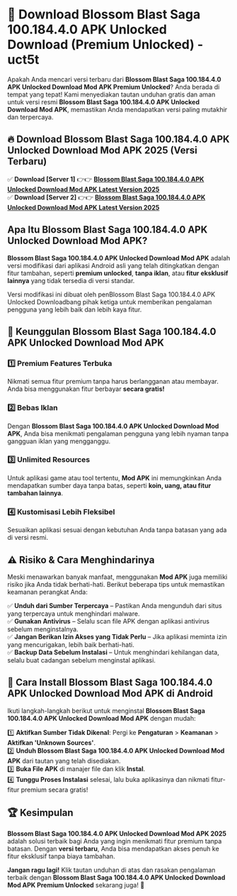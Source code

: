 # 🎯 Download Blossom Blast Saga 100.184.4.0 APK Unlocked Download (Premium Unlocked) -  uct5t

Apakah Anda mencari versi terbaru dari **Blossom Blast Saga 100.184.4.0 APK Unlocked Download Mod APK Premium Unlocked**? Anda berada di tempat yang tepat! Kami menyediakan tautan unduhan gratis dan aman untuk versi resmi **Blossom Blast Saga 100.184.4.0 APK Unlocked Download Mod APK**, memastikan Anda mendapatkan versi paling mutakhir dan terpercaya.

## 🔥 Download Blossom Blast Saga 100.184.4.0 APK Unlocked Download Mod APK 2025 (Versi Terbaru)

✅ **Download [Server 1]** 👉👉 [**Blossom Blast Saga 100.184.4.0 APK Unlocked Download Mod APK Latest Version 2025**](https://momento.my/?title=Blossom_Blast_Saga_100.184.4.0_APK_Unlocked_Download)  
✅ **Download [Server 2]** 👉👉 [**Blossom Blast Saga 100.184.4.0 APK Unlocked Download Mod APK Latest Version 2025**](https://momento.my/?title=Blossom_Blast_Saga_100.184.4.0_APK_Unlocked_Download)  

## Apa Itu Blossom Blast Saga 100.184.4.0 APK Unlocked Download Mod APK?

**Blossom Blast Saga 100.184.4.0 APK Unlocked Download Mod APK** adalah versi modifikasi dari aplikasi Android asli yang telah ditingkatkan dengan fitur tambahan, seperti **premium unlocked**, **tanpa iklan**, atau **fitur eksklusif lainnya** yang tidak tersedia di versi standar.

Versi modifikasi ini dibuat oleh penBlossom Blast Saga 100.184.4.0 APK Unlocked Downloadbang pihak ketiga untuk memberikan pengalaman pengguna yang lebih baik dan lebih kaya fitur.

## 🎯 Keunggulan Blossom Blast Saga 100.184.4.0 APK Unlocked Download Mod APK

### 1️⃣ Premium Features Terbuka
Nikmati semua fitur premium tanpa harus berlangganan atau membayar. Anda bisa menggunakan fitur berbayar **secara gratis!**

### 2️⃣ Bebas Iklan
Dengan **Blossom Blast Saga 100.184.4.0 APK Unlocked Download Mod APK**, Anda bisa menikmati pengalaman pengguna yang lebih nyaman tanpa gangguan iklan yang mengganggu.

### 3️⃣ Unlimited Resources
Untuk aplikasi game atau tool tertentu, **Mod APK** ini memungkinkan Anda mendapatkan sumber daya tanpa batas, seperti **koin, uang, atau fitur tambahan lainnya**.

### 4️⃣ Kustomisasi Lebih Fleksibel
Sesuaikan aplikasi sesuai dengan kebutuhan Anda tanpa batasan yang ada di versi resmi.

## ⚠️ Risiko & Cara Menghindarinya

Meski menawarkan banyak manfaat, menggunakan **Mod APK** juga memiliki risiko jika Anda tidak berhati-hati. Berikut beberapa tips untuk memastikan keamanan perangkat Anda:

✅ **Unduh dari Sumber Terpercaya** – Pastikan Anda mengunduh dari situs yang terpercaya untuk menghindari malware.  
✅ **Gunakan Antivirus** – Selalu scan file APK dengan aplikasi antivirus sebelum menginstalnya.  
✅ **Jangan Berikan Izin Akses yang Tidak Perlu** – Jika aplikasi meminta izin yang mencurigakan, lebih baik berhati-hati.  
✅ **Backup Data Sebelum Instalasi** – Untuk menghindari kehilangan data, selalu buat cadangan sebelum menginstal aplikasi.

## 📌 Cara Install Blossom Blast Saga 100.184.4.0 APK Unlocked Download Mod APK di Android

Ikuti langkah-langkah berikut untuk menginstal **Blossom Blast Saga 100.184.4.0 APK Unlocked Download Mod APK** dengan mudah:

1️⃣ **Aktifkan Sumber Tidak Dikenal**: Pergi ke **Pengaturan** > **Keamanan** > **Aktifkan 'Unknown Sources'**.  
2️⃣ **Unduh Blossom Blast Saga 100.184.4.0 APK Unlocked Download Mod APK** dari tautan yang telah disediakan.  
3️⃣ **Buka File APK** di manajer file dan klik **Instal**.  
4️⃣ **Tunggu Proses Instalasi** selesai, lalu buka aplikasinya dan nikmati fitur-fitur premium secara gratis!

## 🏆 Kesimpulan

**Blossom Blast Saga 100.184.4.0 APK Unlocked Download Mod APK 2025** adalah solusi terbaik bagi Anda yang ingin menikmati fitur premium tanpa batasan. Dengan **versi terbaru**, Anda bisa mendapatkan akses penuh ke fitur eksklusif tanpa biaya tambahan.

**Jangan ragu lagi!** Klik tautan unduhan di atas dan rasakan pengalaman terbaik dengan **Blossom Blast Saga 100.184.4.0 APK Unlocked Download Mod APK Premium Unlocked** sekarang juga! 🚀
